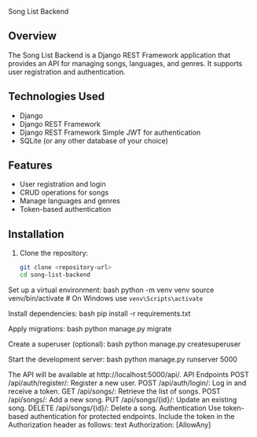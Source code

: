 Song List Backend

## Overview
The Song List Backend is a Django REST Framework application that provides an API for managing songs, languages, and genres. It supports user registration and authentication.

## Technologies Used
- Django
- Django REST Framework
- Django REST Framework Simple JWT for authentication
- SQLite (or any other database of your choice)

## Features
- User registration and login
- CRUD operations for songs
- Manage languages and genres
- Token-based authentication

## Installation

1. Clone the repository:
   ```bash
   git clone <repository-url>
   cd song-list-backend

Set up a virtual environment:
bash
python -m venv venv
source venv/bin/activate  # On Windows use `venv\Scripts\activate`

Install dependencies:
bash
pip install -r requirements.txt

Apply migrations:
bash
python manage.py migrate

Create a superuser (optional):
bash
python manage.py createsuperuser

Start the development server:
bash
python manage.py runserver 5000

The API will be available at http://localhost:5000/api/.
API Endpoints
POST /api/auth/register/: Register a new user.
POST /api/auth/login/: Log in and receive a token.
GET /api/songs/: Retrieve the list of songs.
POST /api/songs/: Add a new song.
PUT /api/songs/{id}/: Update an existing song.
DELETE /api/songs/{id}/: Delete a song.
Authentication
Use token-based authentication for protected endpoints. Include the token in the Authorization header as follows:
text
Authorization: [AllowAny]
